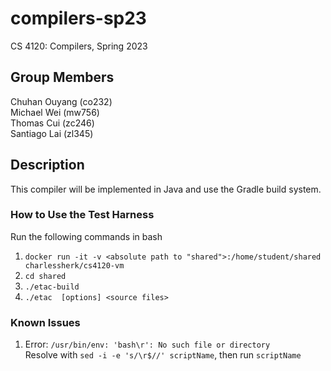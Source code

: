 # compilers-sp23
CS 4120: Compilers, Spring 2023

## Group Members
Chuhan Ouyang (co232) <br>
Michael Wei (mw756) <br>
Thomas Cui (zc246) <br>
Santiago Lai (zl345)

## Description
This compiler will be implemented in Java and use the Gradle build system.

### How to Use the Test Harness
Run the following commands in bash
1. `docker run -it -v <absolute path to "shared">:/home/student/shared charlessherk/cs4120-vm`
2. `cd shared`
3. `./etac-build`
4. `./etac  [options] <source files>`

### Known Issues
1. Error: `/usr/bin/env: 'bash\r': No such file or directory` <br>
Resolve with `sed -i -e 's/\r$//' scriptName`, then run `scriptName`
